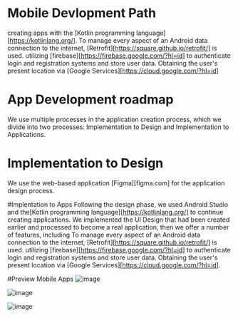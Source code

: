 # Mobile Devlopment Path
creating apps with the [Kotlin programming language][https://kotlinlang.org/]. To manage every aspect of an Android data connection to the internet, [Retrofit][https://square.github.io/retrofit/] is used. utilizing [firebase][https://firebase.google.com/?hl=id] to authenticate login and registration systems and store user data. Obtaining the user's present location via [Google Services][https://cloud.google.com/?hl=id]

# App Development roadmap
We use multiple processes in the application creation process, which we divide into two processes: Implementation to Design and Implementation to Applications.

# Implementation to Design
We use the web-based application [Figma][figma.com] for the application design process.

#Implentation to Apps
Following the design phase, we used Android Studio and the[Kotlin programming language][https://kotlinlang.org/] to continue creating applications. We implemented the UI Design that had been created earlier and processed to become a real application, then we offer a number of features, including To manage every aspect of an Android data connection to the internet, [Retrofit][https://square.github.io/retrofit/] is used. utilizing [firebase][https://firebase.google.com/?hl=id] to authenticate login and registration systems and store user data. Obtaining the user's present location via [Google Services][https://cloud.google.com/?hl=id].

#Preview Mobile Apps
![image](https://github.com/PS419-OVJ/OVJ-apps/assets/106564460/28f1e141-04e5-458f-9508-306140ea3420)

![image](https://github.com/PS419-OVJ/OVJ-apps/assets/106564460/b72070ba-c43a-4575-922d-a107c62665a3)

![image](https://github.com/PS419-OVJ/OVJ-apps/assets/106564460/9e97f3e2-b0c6-4630-95c2-52f6682c89f7)


